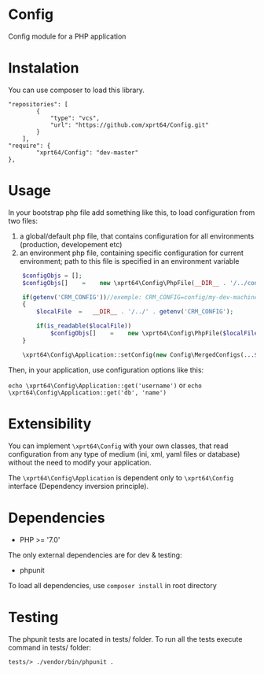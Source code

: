 # Config
Config module for a PHP application

# Instalation

You can use composer to load this library.
```
"repositories": [
        {
            "type": "vcs",
            "url": "https://github.com/xprt64/Config.git"
        }
	],
"require": {
        "xprt64/Config": "dev-master"
},

```

# Usage
In your bootstrap php file add something like this, to load configuration from two files:
1. a global/default php file, that contains configuration for all environments (production, developement etc)
2. an environment php file, containing specific configuration for current environment; path to this file is
specified in an environment variable

```php
    $configObjs = [];
    $configObjs[]    =    new \xprt64\Config\PhpFile(__DIR__ . '/../config/global.php');

    if(getenv('CRM_CONFIG'))//exemple: CRM_CONFIG=config/my-dev-machine.php
    {
        $localFile  =   __DIR__ . '/../' . getenv('CRM_CONFIG');

        if(is_readable($localFile))
            $configObjs[]    =    new \xprt64\Config\PhpFile($localFile);
    }

    \xprt64\Config\Application::setConfig(new Config\MergedConfigs(...$configObjs));
```
Then, in your application, use configuration options like this:

`echo \xprt64\Config\Application::get('username')` or `echo \xprt64\Config\Application::get('db', 'name')`

# Extensibility
You can implement `\xprt64\Config` with your own classes, that read configuration from any type of medium (ini, xml, yaml files or database)
without the need to modify your application.

The `\xprt64\Config\Application` is dependent only to `\xprt64\Config` interface (Dependency inversion principle).

# Dependencies
- PHP >= '7.0'

The only external dependencies are for dev & testing:
 - phpunit

To load all dependencies, use `composer install` in root directory

# Testing
The phpunit tests are located in tests/ folder. To run all the tests execute command in tests/ folder:

`tests/> ./vendor/bin/phpunit .`